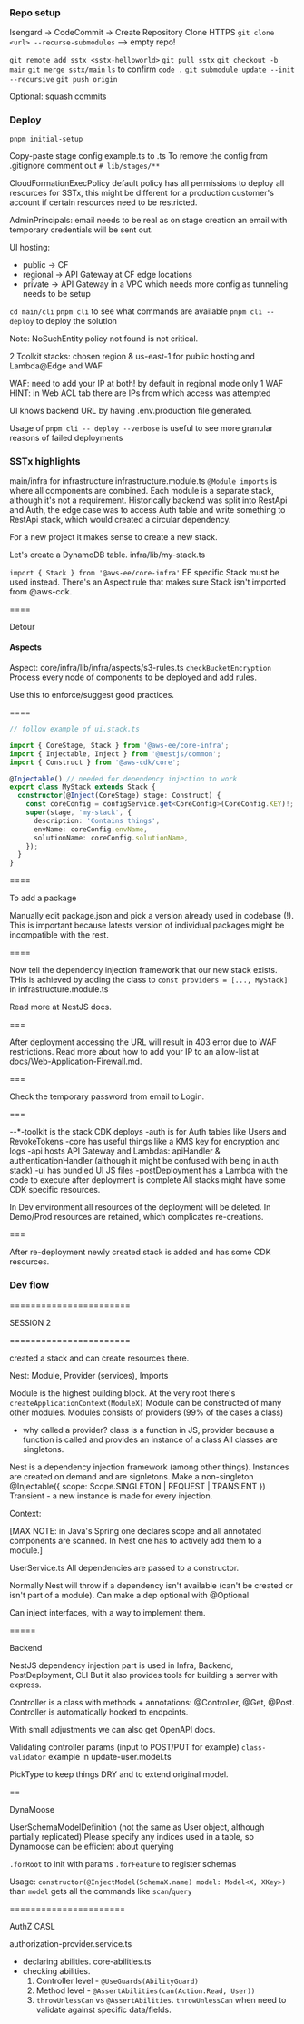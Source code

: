 ### Repo setup

Isengard -> CodeCommit -> Create Repository
Clone HTTPS
`git clone <url> --recurse-submodules` --> empty repo!

`git remote add sstx <sstx-helloworld>`
`git pull sstx`
`git checkout -b main`
`git merge sstx/main`
`ls` to confirm
`code .`
`git submodule update --init --recursive`
`git push origin`

Optional: squash commits

### Deploy

`pnpm initial-setup`

Copy-paste stage config example.ts to <username>.ts
To remove the config from .gitignore comment out `# lib/stages/**`

CloudFormationExecPolicy default policy has all permissions to deploy all resources for SSTx, this might be different for a production customer's account if certain resources need to be restricted.

AdminPrincipals: email needs to be real as on stage creation an email with temporary credentials will be sent out.

UI hosting:

- public -> CF
- regional -> API Gateway at CF edge locations
- private -> API Gateway in a VPC which needs more config as tunneling needs to be setup

`cd main/cli`
`pnpm cli` to see what commands are available
`pnpm cli -- deploy` to deploy the solution

Note: NoSuchEntity policy not found is not critical.

2 Toolkit stacks: chosen region & us-east-1 for public hosting and Lambda@Edge and WAF

WAF: need to add your IP at both!
by default in regional mode only 1 WAF
HINT: in Web ACL tab there are IPs from which access was attempted

UI knows backend URL by having .env.production file generated.

Usage of `pnpm cli -- deploy --verbose` is useful to see more granular reasons of failed deployments

### SSTx highlights

main/infra for infrastructure
infrastructure.module.ts
`@Module imports` is where all components are combined. Each module is a separate stack, although it's not a requirement.
Historically backend was split into RestApi and Auth, the edge case was to access Auth table and write something to RestApi stack, which would created a circular dependency.

For a new project it makes sense to create a new stack.

Let's create a DynamoDB table.
infra/lib/my-stack.ts

`import { Stack } from '@aws-ee/core-infra'`
EE specific Stack must be used instead. There's an Aspect rule that makes sure Stack isn't imported from @aws-cdk.

====

Detour

#### Aspects

Aspect: core/infra/lib/infra/aspects/s3-rules.ts `checkBucketEncryption`
Process every node of components to be deployed and add rules.

Use this to enforce/suggest good practices.

====

```typescript
// follow example of ui.stack.ts

import { CoreStage, Stack } from '@aws-ee/core-infra';
import { Injectable, Inject } from '@nestjs/common';
import { Construct } from '@aws-cdk/core';

@Injectable() // needed for dependency injection to work
export class MyStack extends Stack {
  constructor(@Inject(CoreStage) stage: Construct) {
    const coreConfig = configService.get<CoreConfig>(CoreConfig.KEY)!;
    super(stage, 'my-stack', {
      description: 'Contains things',
      envName: coreConfig.envName,
      solutionName: coreConfig.solutionName,
    });
  }
}
```

====

To add a package

Manually edit package.json and pick a version already used in codebase (!). This is important because latests version of individual packages might be incompatible with the rest.

====

Now tell the dependency injection framework that our new stack exists. THis is achieved by adding the class to `const providers = [..., MyStack]` in infrastructure.module.ts

Read more at NestJS docs.

===

After deployment accessing the URL will result in 403 error due to WAF restrictions.
Read more about how to add your IP to an allow-list at docs/Web-Application-Firewall.md.

===

Check the temporary password from email to Login.

===

_-_-\*-toolkit is the stack CDK deploys
-auth is for Auth tables like Users and RevokeTokens
-core has useful things like a KMS key for encryption and logs
-api hosts API Gateway and Lambdas: apiHandler & authenticationHandler (although it might be confused with being in auth stack)
-ui has bundled UI JS files
-postDeployment has a Lambda with the code to execute after deployment is complete
All stacks might have some CDK specific resources.

In Dev environment all resources of the deployment will be deleted. In Demo/Prod resources are retained, which complicates re-creations.

===

After re-deployment newly created stack is added and has some CDK resources.

### Dev flow

=======================

SESSION 2

=======================

created a stack and can create resources there.

Nest: Module, Provider (services), Imports

Module is the highest building block.
At the very root there's `createApplicationContext(ModuleX)`
Module can be constructed of many other modules.
Modules consists of providers (99% of the cases a class)

- why called a provider? class is a function in JS, provider because a function is called and provides an instance of a class
  All classes are singletons.

Nest is a dependency injection framework (among other things).
Instances are created on demand and are signletons.
Make a non-singleton @Injectable({ scope: Scope.SINGLETON | REQUEST | TRANSIENT })
Transient - a new instance is made for every injection.

Context:

[MAX NOTE: in Java's Spring one declares scope and all annotated components are scanned. In Nest one has to actively add them to a module.]

UserService.ts
All dependencies are passed to a constructor.

Normally Nest will throw if a dependency isn't available (can't be created or isn't part of a module). Can make a dep optional with @Optional

Can inject interfaces, with a way to implement them.

=====

Backend

NestJS dependency injection part is used in Infra, Backend, PostDeployment, CLI
But it also provides tools for building a server with express.

Controller is a class with methods + annotations:
@Controller, @Get, @Post. Controller is automatically hooked to endpoints.

With small adjustments we can also get OpenAPI docs.

Validating controller params (input to POST/PUT for example)
`class-validator` example in update-user.model.ts

PickType to keep things DRY and to extend original model.

==

DynaMoose

UserSchemaModelDefinition (not the same as User object, although partially replicated)
Please specify any indices used in a table, so Dynamoose can be efficient about querying

`.forRoot` to init with params
`.forFeature` to register schemas

Usage:
`constructor(@InjectModel(SchemaX.name) model: Model<X, XKey>)`
than `model` gets all the commands like `scan`/`query`


======================

AuthZ CASL

authorization-provider.service.ts

- declaring abilities. core-abilities.ts
- checking abilities. 
  1. Controller level - `@UseGuards(AbilityGuard)`
  2. Method level -  `@AssertAbilities(can(Action.Read, User))`
  3. `throwUnlessCan` vs `@AssertAbilities`. `throwUnlessCan` when need to validate against specific data/fields.




